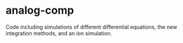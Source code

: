 # analog-comp
Code including simulations of different differential equations, the new integration methods, and an ion simulation.

